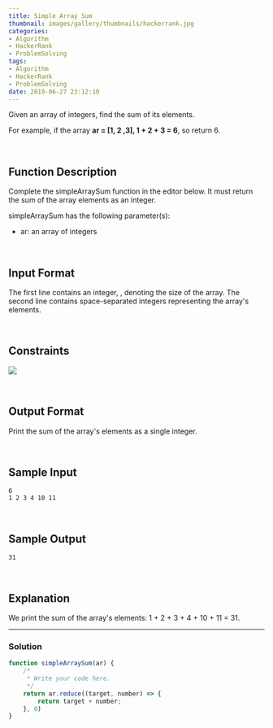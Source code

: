 ```yaml
---
title: Simple Array Sum
thumbnail: images/gallery/thumbnails/hackerrank.jpg
categories:
- Algorithm
- HackerRank
- ProblemSolving
tags:
- Algorithm
- HackerRank
- ProblemSolving
date: 2019-06-27 23:12:10
---
```

  


Given an array of integers, find the sum of its elements.

For example, if the array **ar = [1, 2 ,3], 1 + 2 + 3 = 6**, so return 6.

<br/>
<!-- more -->

## Function Description

Complete the simpleArraySum function in the editor below. It must return the sum of the array elements as an integer.

simpleArraySum has the following parameter(s):

- ar: an array of integers

<br/>

## Input Format

The first line contains an integer, , denoting the size of the array. 
The second line contains  space-separated integers representing the array's elements.

<br/>

## Constraints

![](https://latex.codecogs.com/gif.latex?0<&space;\mathit{n,ar[i]}\leq&space;1000)

<br/>

## Output Format

Print the sum of the array's elements as a single integer.

<br/>

## Sample Input
```
6
1 2 3 4 10 11
```

<br/>

## Sample Output
```
31
```

<br/>

## Explanation

We print the sum of the array's elements: 1 + 2 + 3 + 4 + 10 + 11 = 31.

---

### Solution

```javascript
function simpleArraySum(ar) {
    /*
     * Write your code here.
     */
    return ar.reduce((target, number) => {
        return target + number;
    }, 0)
}
```